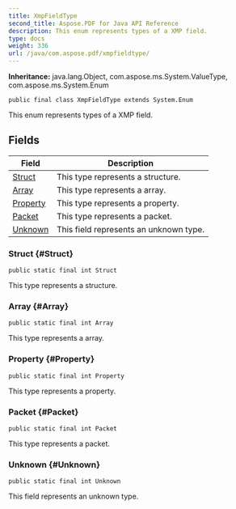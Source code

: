 ```yaml
---
title: XmpFieldType
second_title: Aspose.PDF for Java API Reference
description: This enum represents types of a XMP field.
type: docs
weight: 336
url: /java/com.aspose.pdf/xmpfieldtype/
---
```

**Inheritance:**
java.lang.Object, com.aspose.ms.System.ValueType, com.aspose.ms.System.Enum
```
public final class XmpFieldType extends System.Enum
```

This enum represents types of a XMP field.
## Fields

| Field | Description |
| --- | --- |
| [Struct](#Struct) | This type represents a structure. |
| [Array](#Array) | This type represents a array. |
| [Property](#Property) | This type represents a property. |
| [Packet](#Packet) | This type represents a packet. |
| [Unknown](#Unknown) | This field represents an unknown type. |
### Struct {#Struct}
```
public static final int Struct
```


This type represents a structure.

### Array {#Array}
```
public static final int Array
```


This type represents a array.

### Property {#Property}
```
public static final int Property
```


This type represents a property.

### Packet {#Packet}
```
public static final int Packet
```


This type represents a packet.

### Unknown {#Unknown}
```
public static final int Unknown
```


This field represents an unknown type.

